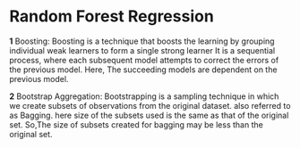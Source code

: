 # Random Forest Regression
**1**   Boosting: Boosting is a technique that boosts the learning by grouping individual weak learners to form a single strong learner It is a sequential process, where each subsequent model attempts to correct the errors of the previous model. Here, The succeeding models are dependent on the previous model.

**2**   Bootstrap Aggregation: Bootstrapping is a sampling technique in which we create subsets of observations from the original dataset. also referred to as Bagging. here size of the subsets used is the same as that of the original set. So,The size of subsets created for bagging may be less than the original set.
